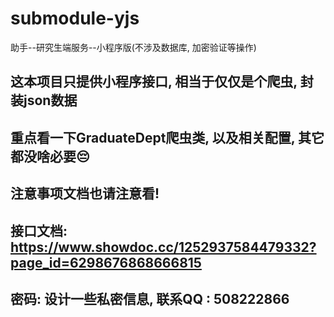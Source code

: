 # submodule-yjs
助手--研究生端服务--小程序版(不涉及数据库, 加密验证等操作)


## 这本项目只提供小程序接口, 相当于仅仅是个爬虫, 封装json数据 
## 重点看一下GraduateDept爬虫类, 以及相关配置, 其它都没啥必要😔

## 注意事项文档也请注意看!

## 接口文档: https://www.showdoc.cc/1252937584479332?page_id=6298676868666815
## 密码: 设计一些私密信息, 联系QQ : 508222866
  

